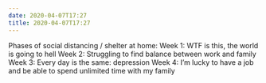 ```yaml
---
date: 2020-04-07T17:27
title: 2020-04-07T17:27
---
```


Phases of social distancing / shelter at home:
Week 1: WTF is this, the world is going to hell
Week 2: Struggling to find balance between work and family
Week 3: Every day is the same: depression
Week 4: I’m lucky to have a job and be able to spend unlimited time with my family
